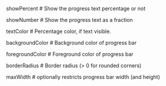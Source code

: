showPercent # Show the progress text percentage or not

showNumber # Show the progress text as a fraction

textColor  # Percentage color, if text visible.

backgroundColor  # Background color of progress bar

foregroundColor  # Foreground color of progress bar

borderRadius  # Border radius (> 0 for rounded corners)

maxWidth # optionally restricts progress bar width (and height)